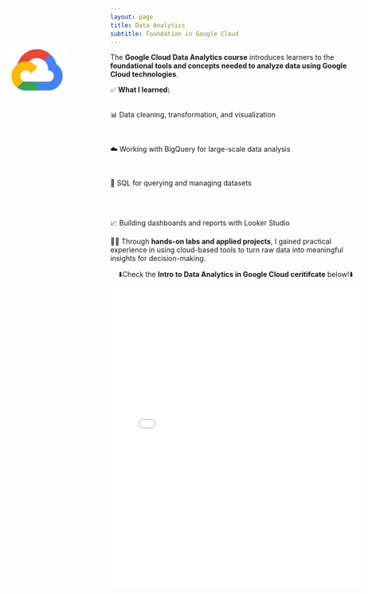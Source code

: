 ```yaml
---
layout: page
title: Data Analytics
subtitle: Foundation in Google Cloud
---
```

<!-- Floating Badge -->
<div style="position: fixed; top: 150px; left: 20px; z-index: 1000;">
    <a href="[https://www.credly.com/badges/089124d4-f559-41a1-ad10-9818b31ddd04/email](https://coursera.org/share/20bc7060f1cf1ae66dfde5a692ae28ab)" target="_blank">
        <img src="/assets/img/Google Cloud Logo.png" alt="Google Cloud Logo Displayed" width="120">
    </a>
</div>

The **Google Cloud Data Analytics course** introduces learners to the **foundational tools and concepts needed to analyze data using Google Cloud technologies**.  

✅ **What I learned:**  
 &nbsp;&nbsp;&nbsp;&nbsp; <p>📊 Data cleaning, transformation, and visualization</p>
 &nbsp;&nbsp;&nbsp;&nbsp;  <p>☁️ Working with BigQuery for large-scale data analysis</p>
 &nbsp;&nbsp;&nbsp;&nbsp;  <p>🔎 SQL for querying and managing datasets</p>  
 &nbsp;&nbsp;&nbsp;&nbsp;  <p>📈 Building dashboards and reports with Looker Studio</p> 

🧑‍💻 Through **hands-on labs and applied projects**, I gained practical experience in using cloud-based tools to turn raw data into meaningful insights for decision-making.
 
<p style="text-align: center;">⬇️Check the <strong>Intro to Data Analytics in Google Cloud ceritifcate</strong> below!⬇️</p>

<div style="text-align: center;">
    <embed src="/assets/img/Intro to Data Analytics_Google Certificate.pdf" type="application/pdf" width="100%" height="600px" />
</div>
